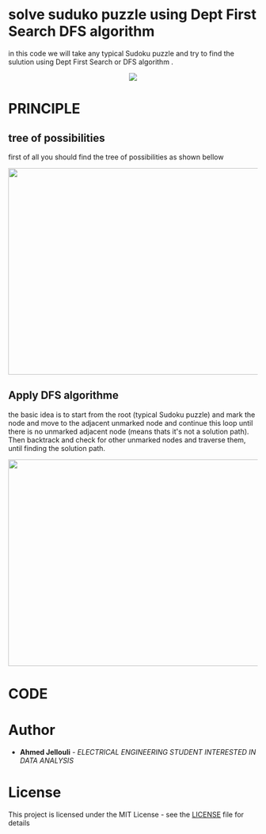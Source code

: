 
# solve suduko puzzle using Dept First Search DFS algorithm

in this code we will take any typical Sudoku puzzle and try to find the sulution using Dept First Search or DFS algorithm .

<p align="center">
  <img  src="https://user-images.githubusercontent.com/90426606/179363582-40e96589-2184-4d84-807e-56f5a9c30190.png">
</p>

# PRINCIPLE
## tree of possibilities
first of all you should find the tree of possibilities as shown bellow
<p align="center">
  <img width="536" height="417" src="https://user-images.githubusercontent.com/90426606/179365564-89a8e56f-95ca-4b36-9c7b-8835e1b684b8.png">
</p>

## Apply DFS algorithme
the basic idea is to start from the root (typical Sudoku puzzle) and mark the node and move to the adjacent unmarked node and continue this loop until there is no unmarked adjacent node (means thats it's not a solution path). Then backtrack and check for other unmarked nodes and traverse them, until finding the solution path.
<p align="center">
  <img width="536" height="417" src="https://user-images.githubusercontent.com/90426606/179366317-b06edbe6-e6e5-4ded-9f27-a46646e0eb2a.png">
</p>

# CODE




# Author

* **Ahmed Jellouli** - *ELECTRICAL ENGINEERING STUDENT INTERESTED IN DATA ANALYSIS*

# License

This project is licensed under the MIT License - see the [LICENSE](LICENSE) file for details
